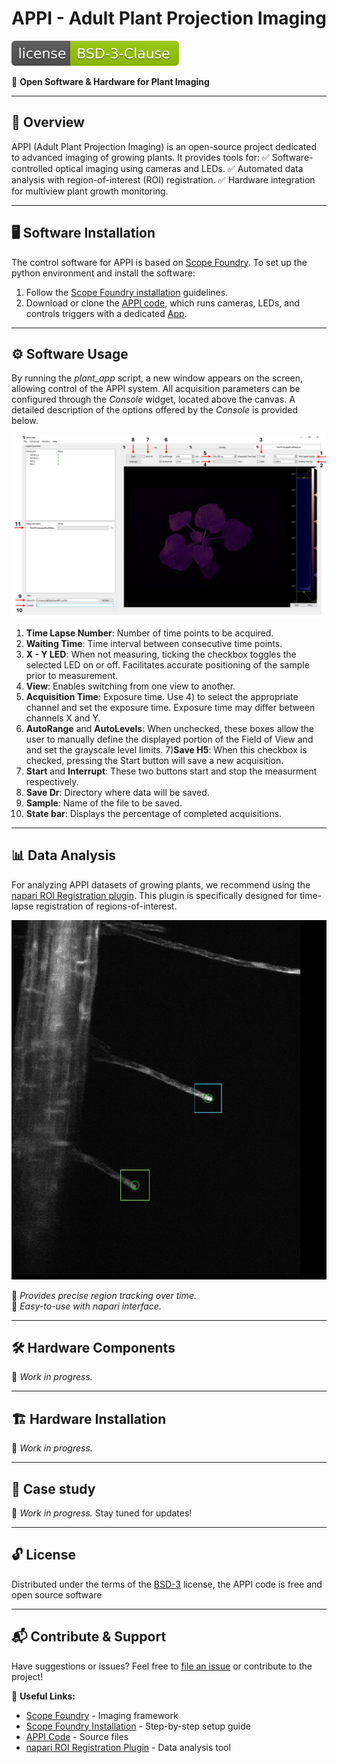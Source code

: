 # APPI - Adult Plant Projection Imaging

[![License](https://github.com/micropolimi/APPI/raw/main/images/licence_img.svg)](https://github.com/micropolimi/APPI/raw/main/LICENSE)

🚀 **Open Software & Hardware for Plant Imaging**

---

## 🌱 Overview
APPI (Adult Plant Projection Imaging) is an open-source project dedicated to advanced imaging of growing plants. It provides tools for:
✅ Software-controlled optical imaging using cameras and LEDs.
✅ Automated data analysis with region-of-interest (ROI) registration.
✅ Hardware integration for multiview plant growth monitoring.

---

## 🖥️ Software Installation
The control software for APPI is based on [Scope Foundry]. To set up the python environment and install the software:
1. Follow the [Scope Foundry installation] guidelines.
2. Download or clone the [APPI code], which runs cameras, LEDs, and controls triggers with a dedicated [App].

---

## ⚙️ Software Usage
By running the *plant_app* script, a new window appears on the screen, allowing control of the APPI system. All acquisition parameters can be configured through the *Console* widget, located above the canvas. A detailed description of the options offered by the *Console* is provided below.

![software GUI](https://github.com/micropolimi/APPI/raw/main/images/APPI_GUI.png)

1) **Time Lapse Number**: Number of time points to be acquired.
2) **Waiting Time**: Time interval between consecutive time points.
3) **X - Y LED**: When not measuring, ticking the checkbox toggles the selected LED on or off. Facilitates accurate positioning of the sample prior to measurement. 
4) **View**: Enables switching from one view to another.
5) **Acquisition Time**: Exposure time. Use 4) to select the appropriate channel and set the exposure time. Exposure time may differ between channels X and Y.
6) **AutoRange** and **AutoLevels**: When unchecked, these boxes allow the user to manually define the displayed portion of the Field of View and and set the grayscale level limits.
7)**Save H5**: When this checkbox is checked, pressing the Start button will save a new acquisition. 
8) **Start** and **Interrupt**: These two buttons start and stop the measurment respectively.
9) **Save Dr**: Directory where data will be saved.
10) **Sample**: Name of the file to be saved.
11) **State bar**: Displays the percentage of completed acquisitions.

---

## 📊 Data Analysis
For analyzing APPI datasets of growing plants, we recommend using the [napari ROI Registration plugin]. This plugin is specifically designed for time-lapse registration of regions-of-interest.

![napari ROI Registration](https://github.com/micropolimi/APPI/raw/main/images/roi_registration.gif)

🔹 _Provides precise region tracking over time._   
🔹 _Easy-to-use with napari interface._

---

## 🛠️ Hardware Components
🚧 _Work in progress._

---

## 🏗️ Hardware Installation
🚧 _Work in progress._

---

## 🍃 Case study
🚧 _Work in progress._ Stay tuned for updates!

---

## 🔓 License

Distributed under the terms of the [BSD-3] license,
the APPI code is free and open source software

---

## 📬 Contribute & Support
Have suggestions or issues? Feel free to [file an issue] or contribute to the project!

🔗 **Useful Links:**
- [Scope Foundry] - Imaging framework
- [Scope Foundry Installation] - Step-by-step setup guide
- [APPI Code] - Source files
- [napari ROI Registration Plugin] - Data analysis tool

[Scope Foundry]: https://scopefoundry.org/
[Scope Foundry installation]: https://scopefoundry.org/docs/1_getting-started/
[file an issue]: https://github.com/micropolimi/APPI/issues
[Appi code]: https://github.com/micropolimi/APPI/raw/main/src
[App]: https://github.com/micropolimi/APPI/raw/main/src/plant_app.py
[napari Roi Registration plugin]: https://www.napari-hub.org/plugins/napari-roi-registration
[BSD-3]: http://opensource.org/licenses/BSD-3-Clause